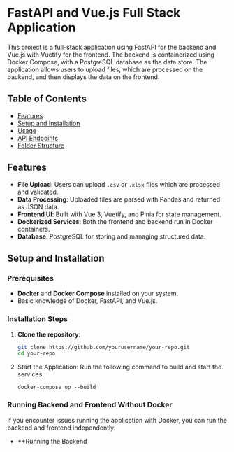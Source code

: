 # FastAPI and Vue.js Full Stack Application

This project is a full-stack application using FastAPI for the backend and Vue.js with Vuetify for the frontend. The backend is containerized using Docker Compose, with a PostgreSQL database as the data store. The application allows users to upload files, which are processed on the backend, and then displays the data on the frontend.

## Table of Contents
- [Features](#features)
- [Setup and Installation](#setup-and-installation)
- [Usage](#usage)
- [API Endpoints](#api-endpoints)
- [Folder Structure](#folder-structure)

## Features
- **File Upload**: Users can upload `.csv` or `.xlsx` files which are processed and validated.
- **Data Processing**: Uploaded files are parsed with Pandas and returned as JSON data.
- **Frontend UI**: Built with Vue 3, Vuetify, and Pinia for state management.
- **Dockerized Services**: Both the frontend and backend run in Docker containers.
- **Database**: PostgreSQL for storing and managing structured data.

## Setup and Installation

### Prerequisites
- **Docker** and **Docker Compose** installed on your system.
- Basic knowledge of Docker, FastAPI, and Vue.js.

### Installation Steps

1. **Clone the repository**:
   ```bash
   git clone https://github.com/yourusername/your-repo.git
   cd your-repo
   ```
2. Start the Application: Run the following command to build and start the services:
   ```
   docker-compose up --build
   ```

### Running Backend and Frontend Without Docker
If you encounter issues running the application with Docker, you can run the backend and frontend independently.

- **Running the Backend
